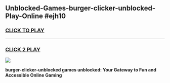 
## Unblocked-Games-burger-clicker-unblocked-Play-Online #ejh10
<h3>
<a href="https://news.freeplayer.one?title=burger-clicker-unblocked&ref=3">CLICK TO PLAY</a></h3>
<hr>

<h3>
<a href="https://news.freeplayer.one?title=burger-clicker-unblocked&ref=3">CLICK 2 PLAY</a>
  
</h3>

<a href="https://news.freeplayer.one?title=burger-clicker-unblocked&ref=3"><img src="https://clearcache.store/games.png"></a>


**burger-clicker-unblocked games unblocked: Your Gateway to Fun and Accessible Online Gaming**
